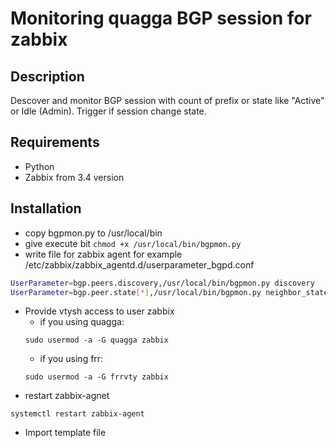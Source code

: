 # Monitoring quagga BGP session  for zabbix

## Description
Descover and monitor BGP session with count of prefix or state like "Active" or Idle (Admin).
Trigger if session change state.

## Requirements
- Python
- Zabbix from 3.4 version

## Installation
- copy bgpmon.py to /usr/local/bin
- give execute bit `chmod +x /usr/local/bin/bgpmon.py`
- write file for zabbix agent for example /etc/zabbix/zabbix_agentd.d/userparameter_bgpd.conf
```sh
UserParameter=bgp.peers.discovery,/usr/local/bin/bgpmon.py discovery
UserParameter=bgp.peer.state[*],/usr/local/bin/bgpmon.py neighbor_state -n $1
```
- Provide vtysh access to user zabbix
  - if you using quagga:
  ```
  sudo usermod -a -G quagga zabbix
  ```
  - if you using frr:
  ```
  sudo usermod -a -G frrvty zabbix
  ```
- restart zabbix-agnet
```
systemctl restart zabbix-agent
```
- Import template file
